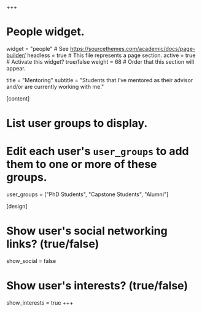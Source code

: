 +++
# People widget.
widget = "people"  # See https://sourcethemes.com/academic/docs/page-builder/
headless = true  # This file represents a page section.
active = true  # Activate this widget? true/false
weight = 68  # Order that this section will appear.

title = "Mentoring"
subtitle = "Students that I’ve mentored as their advisor and/or are currently working with me."

[content]
# List user groups to display.
#   Edit each user's `user_groups` to add them to one or more of these groups.
user_groups = ["PhD Students",
               "Capstone Students",
               "Alumni"]

[design]
  # Show user's social networking links? (true/false)
  show_social = false

  # Show user's interests? (true/false)
  show_interests = true
+++
